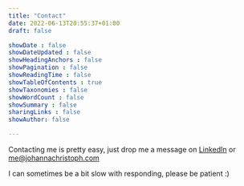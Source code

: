 ```yaml
---
title: "Contact"
date: 2022-06-13T20:55:37+01:00
draft: false

showDate : false
showDateUpdated : false
showHeadingAnchors : false
showPagination : false
showReadingTime : false
showTableOfContents : true
showTaxonomies : false 
showWordCount : false
showSummary : false
sharingLinks : false
showAuthor: false

---
```


Contacting me is pretty easy, just drop me a message on <a href="https://www.linkedin.com/in/johanna-m-christoph-039b94177/">LinkedIn</a> or me@johannachristoph.com

I can sometimes be a bit slow with responding, please be patient :)
